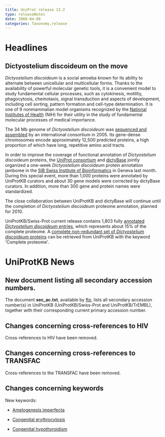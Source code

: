 ```yaml
---
title: UniProt release 13.2
type: releaseNotes
date: 2008-04-08
categories: Taxonomy,release
---
```


# Headlines

## Dictyostelium discoideum on the move

_Dictyostelium discoideum_ is a social amoeba known for its ability to alternate between unicellular and multicellular forms. Thanks to the availability of powerful molecular genetic tools, it is a convenient model to study fundamental cellular processes, such as cytokinesis, motility, phagocytosis, chemotaxis, signal transduction and aspects of development, including cell sorting, pattern formation and cell-type determination. It is one of 9 nonmammalian model organisms recognized by the [National Institutes of Health](http://www.nih.gov/science/models/d_discoideum/) (NIH) for their utility in the study of fundamental molecular processes of medical importance.

The 34 Mb genome of _Dictyostelium discoideum_ was [sequenced and assembled](http://www.nature.com/nature/journal/v435/n7038/pdf/nature03481.pdf) by an international consortium in 2005. Its gene-dense chromosomes encode approximately 12,500 predicted proteins, a high proportion of which have long, repetitive amino acid tracts.

In order to improve the coverage of functional annotation of _Dictyostelium discoideum_ proteins, the [UniProt consortium](http://www.uniprot.org/help/about) and [dictyBase](http://dictybase.org/) jointly organized a one-week _Dictyostelium discoideum_ protein annotation jamboree in the [SIB Swiss Institute of Bioinformatics](http://www.isb-sib.ch/) in Geneva last month. During this special event, more than 1,000 proteins were annotated by UniProtKB curators and about 30 gene models were corrected by dictyBase curators. In addition, more than 300 gene and protein names were standardized.

The close collaboration between UniProtKB and dictyBase will continue until the completion of _Dictyostelium discoideum_ proteome annotation, planned for 2010.

UniProtKB/Swiss-Prot current release contains 1,803 fully [annotated _Dictyostelium discoideum_ entries](http://www.uniprot.org/uniprotkb?query=taxonomy_id:44689+AND+reviewed:yes), which represents about 15% of the complete proteome. A [complete non-redundant set of _Dictyostelium discoideum_ proteins](http://www.uniprot.org/uniprotkb?query=taxonomy_id:44689+AND+keyword:181) can be retrieved from UniProtKB with the keyword 'Complete proteome'.

# UniProtKB News

## New document listing all secondary accession numbers.

The document **sec_ac.txt**, available by [ftp](ftp://ftp.uniprot.org/pub/databases/uniprot/knowledgebase/docs/sec_ac.txt), lists all secondary accession number(s) in UniProtKB (UniProtKB/Swiss-Prot and UniProtKB/TrEMBL), together with their corresponding current primary accession number.

## Changes concerning cross-references to HIV

Cross-references to HIV have been removed.

## Changes concerning cross-references to TRANSFAC

Cross-references to the TRANSFAC have been removed.

## Changes concerning keywords

New keywords:

- [Amelogenesis imperfecta](http://www.uniprot.org/keywords/KW-0986)

- [Congenital erythrocytosis](http://www.uniprot.org/keywords/KW-0985)

- [Congenital hypothyroidism](http://www.uniprot.org/keywords/KW-0984)
